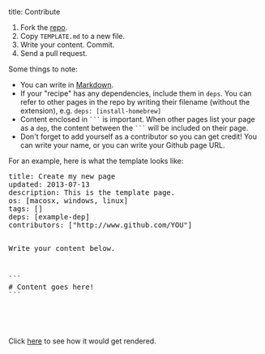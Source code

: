 title: Contribute

1. Fork the [repo][].
2. Copy `TEMPLATE.md` to a new file.
3. Write your content. Commit.
4. Send a pull request.

Some things to note:

* You can write in [Markdown][].
* If your "recipe" has any dependencies, include them in `deps`. You can refer to other pages in the repo by writing their filename (without the extension), e.g. `deps: [install-homebrew]`
* Content enclosed in ` ``` ` is important. When other pages list your page as a `dep`, the content between the ` ``` ` will be included on their page.
* Don't forget to add yourself as a contributor so you can get credit! You can write your name, or you can write your Github page URL. 

For an example, here is what the template looks like:

<div class="codehilite"><pre>
title: Create my new page
updated: 2013-07-13
description: This is the template page.
os: [macosx, windows, linux]
tags: []
deps: [example-dep]
contributors: ["http://www.github.com/YOU"] 

Write your content below.

<pre>```
# Content goes here!
```</pre>
</pre></div>

Click [here][example] to see how it would get rendered.

[Markdown]: http://daringfireball.net/projects/markdown/
[repo]: https://github.com/killtheyak/killtheyak-pages
[example]: http://killtheyak.com/TEMPLATE